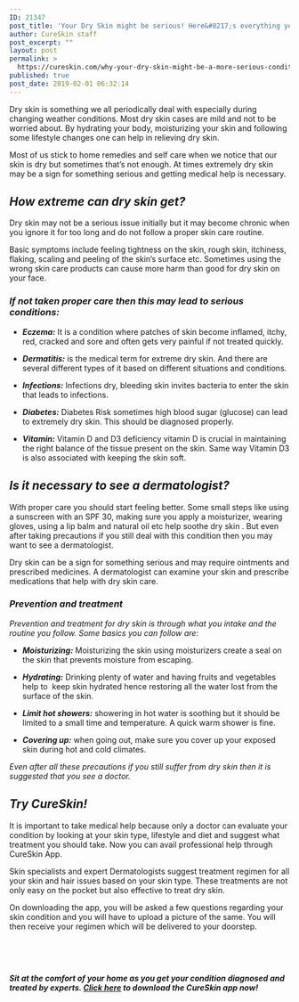 ```yaml
---
ID: 21347
post_title: 'Your Dry Skin might be serious! Here&#8217;s everything you should know about Dry Skin care'
author: CureSkin staff
post_excerpt: ""
layout: post
permalink: >
  https://cureskin.com/why-your-dry-skin-might-be-a-more-serious-condition-than-you-think/
published: true
post_date: 2019-02-01 06:32:14
---
```

Dry skin is something we all periodically deal with especially during changing weather conditions. Most dry skin cases are mild and not to be worried about. By hydrating your body, moisturizing your skin and following some lifestyle changes one can help in relieving dry skin.

Most of us stick to home remedies and self care when we notice that our skin is dry but sometimes that’s not enough. At times extremely dry skin may be a sign for something serious and getting medical help is necessary.
<h2><em>How extreme can dry skin get?</em></h2>
Dry skin may not be a serious issue initially but it may become chronic when you ignore it for too long and do not follow a proper skin care routine.

Basic symptoms include feeling tightness on the skin, rough skin, itchiness, flaking, scaling and peeling of the skin’s surface etc. Sometimes using the wrong skin care products can cause more harm than good for dry skin on your face.
<h3><em>If not taken proper care then this may lead to serious conditions:</em></h3>
<ul>
 	<li><em><strong>Eczema:</strong></em> It is a condition where patches of skin become inflamed, itchy, red, cracked and sore and often gets very painful if not treated quickly.</li>
</ul>
<ul>
 	<li><em><strong>Dermatitis:</strong></em> is the medical term for extreme dry skin. And there are several different types of it based on different situations and conditions.</li>
</ul>
<ul>
 	<li><em><strong>Infections:</strong></em> Infections dry, bleeding skin invites bacteria to enter the skin that leads to infections.</li>
</ul>
<ul>
 	<li><em><strong>Diabetes:</strong></em> Diabetes Risk sometimes high blood sugar (glucose) can lead to extremely dry skin. This should be diagnosed properly.</li>
</ul>
<ul>
 	<li><em><strong>Vitamin:</strong></em> Vitamin D and D3 deficiency vitamin D is crucial in maintaining the right balance of the tissue present on the skin. Same way Vitamin D3 is also associated with keeping the skin soft.</li>
</ul>
<h2><em>Is it necessary to see a dermatologist?</em></h2>
With proper care you should start feeling better. Some small steps like using a sunscreen with an SPF 30, making sure you apply a moisturizer, wearing gloves, using a lip balm and natural oil etc help soothe dry skin . But even after taking precautions if you still deal with this condition then you may want to see a dermatologist.

Dry skin can be a sign for something serious and may require ointments and prescribed medicines. A dermatologist can examine your skin and prescribe medications that help with dry skin care.
<h3><em>Prevention and treatment</em></h3>
<em>Prevention and treatment for dry skin is through what you intake and the routine you follow. Some basics you can follow are:</em>
<ul>
 	<li><em><strong>Moisturizing:</strong></em> Moisturizing the skin using moisturizers create a seal on the skin that prevents moisture from escaping.</li>
</ul>
<ul>
 	<li><em><strong>Hydrating:</strong></em> Drinking plenty of water and having fruits and vegetables help to  keep skin hydrated hence restoring all the water lost from the surface of the skin.</li>
</ul>
<ul>
 	<li><em><strong>Limit hot showers:</strong></em> showering in hot water is soothing but it should be limited to a small time and temperature. A quick warm shower is fine.</li>
</ul>
<ul>
 	<li><em><strong>Covering up:</strong></em> when going out, make sure you cover up your exposed skin during hot and cold climates.</li>
</ul>
<em>Even after all these precautions if you still suffer from dry skin then it is suggested that you see a doctor.</em>
<h2><em>Try CureSkin!</em></h2>
It is important to take medical help because only a doctor can evaluate your condition by looking at your skin type, lifestyle and diet and suggest what treatment you should take. Now you can avail professional help through CureSkin App.

Skin specialists and expert Dermatologists suggest treatment regimen for all your skin and hair issues based on your skin type. These treatments are not only easy on the pocket but also effective to treat dry skin.

On downloading the app, you will be asked a few questions regarding your skin condition and you will have to upload a picture of the same. You will then receive your regimen which will be delivered to your doorstep.

&nbsp;

&nbsp;

<em><strong>Sit at the comfort of your home as you get your condition diagnosed and treated by experts. <a href="https://app.curesk.in/hgjdrlUrQN">Click here</a> to download the CureSkin app now!</strong></em>